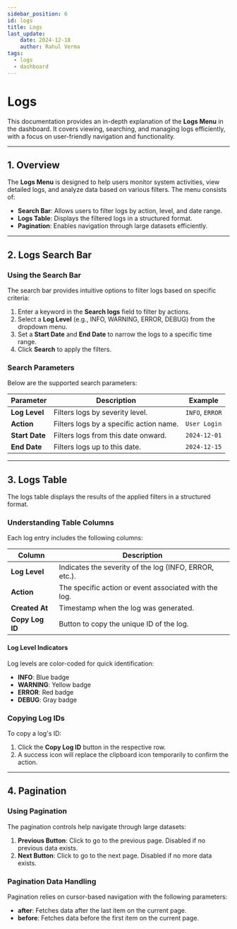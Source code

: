 ```yaml
---
sidebar_position: 6
id: logs
title: Logs
last_update: 
    date: 2024-12-18
    author: Rahul Verma
tags:
  - logs
  - dashboard
---
```


# Logs

This documentation provides an in-depth explanation of the **Logs Menu** in the dashboard. It covers viewing, searching, and managing logs efficiently, with a focus on user-friendly navigation and functionality.

---

## **1. Overview**

The **Logs Menu** is designed to help users monitor system activities, view detailed logs, and analyze data based on various filters. The menu consists of:

- **Search Bar**: Allows users to filter logs by action, level, and date range.
- **Logs Table**: Displays the filtered logs in a structured format.
- **Pagination**: Enables navigation through large datasets efficiently.

---

## **2. Logs Search Bar**

### **Using the Search Bar**

The search bar provides intuitive options to filter logs based on specific criteria:

1. Enter a keyword in the **Search logs** field to filter by actions.
2. Select a **Log Level** (e.g., INFO, WARNING, ERROR, DEBUG) from the dropdown menu.
3. Set a **Start Date** and **End Date** to narrow the logs to a specific time range.
4. Click **Search** to apply the filters.

### **Search Parameters**

Below are the supported search parameters:

| Parameter      | Description                             | Example              |
|----------------|-----------------------------------------|----------------------|
| **Log Level**  | Filters logs by severity level.         | `INFO`, `ERROR`      |
| **Action**     | Filters logs by a specific action name. | `User Login`         |
| **Start Date** | Filters logs from this date onward.     | `2024-12-01`         |
| **End Date**   | Filters logs up to this date.           | `2024-12-15`         |

---

## **3. Logs Table**

The logs table displays the results of the applied filters in a structured format.

### **Understanding Table Columns**

Each log entry includes the following columns:

| Column         | Description                                         |
|----------------|-----------------------------------------------------|
| **Log Level**  | Indicates the severity of the log (INFO, ERROR, etc.). |
| **Action**     | The specific action or event associated with the log. |
| **Created At** | Timestamp when the log was generated.               |
| **Copy Log ID**| Button to copy the unique ID of the log.            |

#### **Log Level Indicators**

Log levels are color-coded for quick identification:
- **INFO**: Blue badge
- **WARNING**: Yellow badge
- **ERROR**: Red badge
- **DEBUG**: Gray badge

### **Copying Log IDs**

To copy a log's ID:
1. Click the **Copy Log ID** button in the respective row.
2. A success icon will replace the clipboard icon temporarily to confirm the action.

---

## **4. Pagination**

### **Using Pagination**

The pagination controls help navigate through large datasets:

1. **Previous Button**: Click to go to the previous page. Disabled if no previous data exists.
2. **Next Button**: Click to go to the next page. Disabled if no more data exists.

### **Pagination Data Handling**

Pagination relies on cursor-based navigation with the following parameters:
- **after**: Fetches data after the last item on the current page.
- **before**: Fetches data before the first item on the current page.
